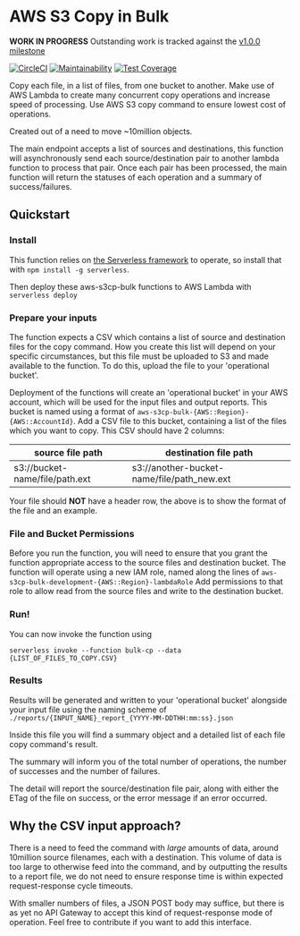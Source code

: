 # AWS S3 Copy in Bulk

**WORK IN PROGRESS** Outstanding work is tracked against the
[v1.0.0 milestone](https://github.com/tomharvey/aws-s3cp-bulk/milestone/1)

[![CircleCI](https://circleci.com/gh/tomharvey/aws-s3cp-bulk/tree/master.svg?style=svg)](https://circleci.com/gh/tomharvey/aws-s3cp-bulk/tree/master)
[![Maintainability](https://api.codeclimate.com/v1/badges/d092876ca28a14529d8f/maintainability)](https://codeclimate.com/github/tomharvey/aws-s3cp-bulk/maintainability)
[![Test Coverage](https://api.codeclimate.com/v1/badges/d092876ca28a14529d8f/test_coverage)](https://codeclimate.com/github/tomharvey/aws-s3cp-bulk/test_coverage)

Copy each file, in a list of files, from one bucket to another. Make use of AWS
Lambda to create many concurrent copy operations and increase speed of
processing. Use AWS S3 copy command to ensure lowest cost of operations.

Created out of a need to move ~10million objects.

The main endpoint accepts a list of sources and destinations, this function will
asynchronously send each source/destination pair to another lambda function to
process that pair. Once each pair has been processed, the main function will
return the statuses of each operation and a summary of success/failures.

## Quickstart
### Install
This function relies on [the Serverless framework](http://serverless.com) to
operate, so install that with `npm install -g serverless`.

Then deploy these aws-s3cp-bulk functions to AWS Lambda with `serverless deploy`

### Prepare your inputs
The function expects a CSV which contains a list of source and destination files
for the copy command. How you create this list will depend on your specific
circumstances, but this file must be uploaded to S3 and made available to the
function. To do this, upload the file to your 'operational bucket'.

Deployment of the functions will create an 'operational bucket' in your AWS
account, which will be used for the input files and output reports. This bucket
is named using a format of `aws-s3cp-bulk-{AWS::Region}-{AWS::AccountId}`. Add a
CSV file to this bucket, containing a list of the files which you want to copy.
This CSV should have 2 columns:

| source file path | destination file path |
| --- | --- |
| s3://bucket-name/file/path.ext | s3://another-bucket-name/file/path_new.ext |

Your file should **NOT** have a header row, the above is to show the format of
the file and an example.


### File and Bucket Permissions
Before you run the function, you will need to ensure that you grant the function
appropriate access to the source files and destination bucket. The function will
operate using a new IAM role, named along the lines of 
`aws-s3cp-bulk-development-{AWS::Region}-lambdaRole`
Add permissions to that role to allow read from the source files and write to
the destination bucket.

### Run!
You can now invoke the function using

`serverless invoke --function bulk-cp --data {LIST_OF_FILES_TO_COPY.CSV}`

### Results
Results will be generated and written to your 'operational bucket' alongside
your input file using the naming scheme of
`./reports/{INPUT_NAME}_report_{YYYY-MM-DDTHH:mm:ss}.json`

Inside this file you will find a summary object and a detailed list of each file
copy command's result.

The summary will inform you of the total number of operations, the number of
successes and the number of failures.

The detail will report the source/destination file pair, along with either
the ETag of the file on success, or the error message if an error occurred.


## Why the CSV input approach?
There is a need to feed the command with *large* amounts of data, around
10million source filenames, each with a destination. This volume of data is too
large to otherwise feed into the command, and by outputting the results to a
report file, we do not need to ensure response time is within expected
request-response cycle timeouts.

With smaller numbers of files, a JSON POST body may suffice, but there is
as yet no API Gateway to accept this kind of request-response mode of
operation. Feel free to contribute if you want to add this interface.
